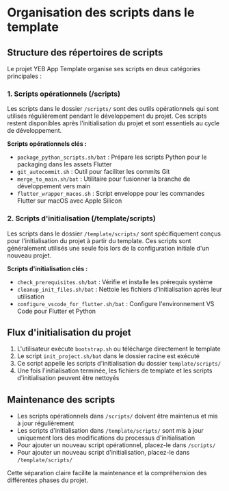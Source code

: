 # Organisation des scripts dans le template

## Structure des répertoires de scripts

Le projet YEB App Template organise ses scripts en deux catégories principales :

### 1. Scripts opérationnels (/scripts)

Les scripts dans le dossier `/scripts/` sont des outils opérationnels qui sont utilisés régulièrement pendant le développement du projet. Ces scripts restent disponibles après l'initialisation du projet et sont essentiels au cycle de développement.

**Scripts opérationnels clés :**

- `package_python_scripts.sh/bat` : Prépare les scripts Python pour le packaging dans les assets Flutter
- `git_autocommit.sh` : Outil pour faciliter les commits Git
- `merge_to_main.sh/bat` : Utilitaire pour fusionner la branche de développement vers main
- `flutter_wrapper_macos.sh` : Script enveloppe pour les commandes Flutter sur macOS avec Apple Silicon

### 2. Scripts d'initialisation (/template/scripts)

Les scripts dans le dossier `/template/scripts/` sont spécifiquement conçus pour l'initialisation du projet à partir du template. Ces scripts sont généralement utilisés une seule fois lors de la configuration initiale d'un nouveau projet.

**Scripts d'initialisation clés :**

- `check_prerequisites.sh/bat` : Vérifie et installe les prérequis système
- `cleanup_init_files.sh/bat` : Nettoie les fichiers d'initialisation après leur utilisation
- `configure_vscode_for_flutter.sh/bat` : Configure l'environnement VS Code pour Flutter et Python

## Flux d'initialisation du projet

1. L'utilisateur exécute `bootstrap.sh` ou télécharge directement le template
2. Le script `init_project.sh/bat` dans le dossier racine est exécuté
3. Ce script appelle les scripts d'initialisation du dossier `template/scripts/`
4. Une fois l'initialisation terminée, les fichiers de template et les scripts d'initialisation peuvent être nettoyés

## Maintenance des scripts

- Les scripts opérationnels dans `/scripts/` doivent être maintenus et mis à jour régulièrement
- Les scripts d'initialisation dans `/template/scripts/` sont mis à jour uniquement lors des modifications du processus d'initialisation
- Pour ajouter un nouveau script opérationnel, placez-le dans `/scripts/`
- Pour ajouter un nouveau script d'initialisation, placez-le dans `/template/scripts/`

Cette séparation claire facilite la maintenance et la compréhension des différentes phases du projet.
